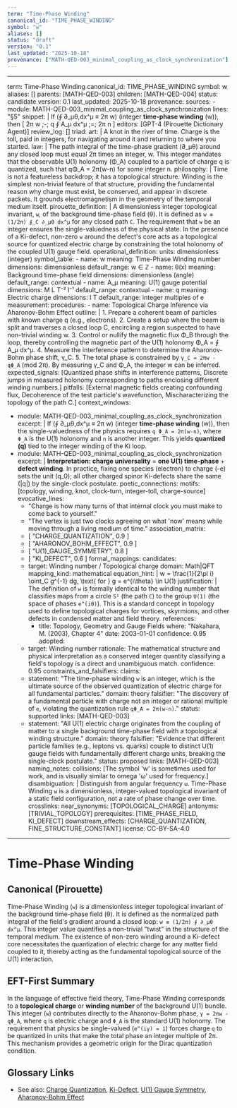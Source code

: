 ```yaml
---
term: "Time-Phase Winding"
canonical_id: "TIME_PHASE_WINDING"
symbol: "w"
aliases: []
status: "draft"
version: "0.1"
last_updated: "2025-10-18"
provenance: ["MATH-QED-003_minimal_coupling_as_clock_synchronization"]
---
```


---
term: Time-Phase Winding
canonical_id: TIME_PHASE_WINDING
symbol: w
aliases: []
parents: [MATH-QED-003]
children: [MATH-QED-004]
status: candidate
version: 0.1
last_updated: 2025-10-18
provenance:
  sources:
    - module: MATH-QED-003_minimal_coupling_as_clock_synchronization
      lines: "§5"
      snippet: |
        If (∮ ∂_μθ,dx^μ ≡ 2π w) (integer **time-phase winding** (w)), then
        [
        2π w ;-; q ∮ A_μ dx^μ ;=; 2π n
        ]
  editors: [GPT-4 (Pirouette Dictionary Agent)]
  review_log: []
triad:
  art: |
    A knot in the river of time. Charge is the toll, paid in integers, for navigating around it and returning to where you started.
  law: |
    The path integral of the time-phase gradient (∂_μθ) around any closed loop must equal 2π times an integer, w. This integer mandates that the observable U(1) holonomy (Φ_A) coupled to a particle of charge q is quantized, such that qΦ_A = 2π(w-n) for some integer n.
  philosophy: |
    Time is not a featureless backdrop; it has a topological structure. Winding is the simplest non-trivial feature of that structure, providing the fundamental reason why charge must exist, be conserved, and appear in discrete packets. It grounds electromagnetism in the geometry of the temporal medium itself.
pirouette_definition: |
  A dimensionless integer topological invariant, `w`, of the background time-phase field (θ). It is defined as `w ≡ (1/2π) ∮_C ∂_μθ dx^μ` for any closed path `C`. The requirement that `w` be an integer ensures the single-valuedness of the physical state. In the presence of a Ki-defect, non-zero `w` around the defect's core acts as a topological source for quantized electric charge by constraining the total holonomy of the coupled U(1) gauge field.
operational_definition:
  units: dimensionless (integer)
  symbol_table:
    - name: w
      meaning: Time-Phase Winding number
      dimensions: dimensionless
      default_range: w ∈ ℤ
    - name: θ(x)
      meaning: Background time-phase field
      dimensions: dimensionless (angle)
      default_range: contextual
    - name: A_μ
      meaning: U(1) gauge potential
      dimensions: M L T⁻² I⁻¹
      default_range: contextual
    - name: q
      meaning: Electric charge
      dimensions: I T
      default_range: integer multiples of e
  measurement:
    procedures:
      - name: Topological Charge Inference via Aharonov-Bohm Effect
        outline: |
          1. Prepare a coherent beam of particles with known charge q (e.g., electrons).
          2. Create a setup where the beam is split and traverses a closed loop C, encircling a region suspected to have non-trivial winding w.
          3. Control or nullify the magnetic flux Φ_B through the loop, thereby controlling the magnetic part of the U(1) holonomy Φ_A = ∮ A_μ dx^μ.
          4. Measure the interference pattern to determine the Aharonov-Bohm phase shift, γ_C.
          5. The total phase is constrained by `γ_C = 2πw - qΦ_A` (mod 2π). By measuring γ_C and Φ_A, the integer w can be inferred.
        expected_signals: [Quantized phase shifts in interference patterns, Discrete jumps in measured holonomy corresponding to paths enclosing different winding numbers.]
        pitfalls: [External magnetic fields creating confounding flux, Decoherence of the test particle's wavefunction, Mischaracterizing the topology of the path C.]
context_windows:
  - module: MATH-QED-003_minimal_coupling_as_clock_synchronization
    excerpt: |
      If (∮ ∂_μθ,dx^μ ≡ 2π w) (integer **time-phase winding** (w)), then the single-valuedness of the physics requires `q Φ_A = 2π(w-n)`, where `Φ_A` is the U(1) holonomy and `n` is another integer. This yields **quantized (q)** tied to the integer winding of the Ki loop.
  - module: MATH-QED-003_minimal_coupling_as_clock_synchronization
    excerpt: |
      **Interpretation:** **charge universality** = **one U(1) time-phase** + **defect winding**. In practice, fixing one species (electron) to charge (-e) sets the unit (q_0); all other charged spinor Ki-defects share the same (|q|) by the single-clock postulate.
poetic_connections:
  motifs: [topology, winding, knot, clock-turn, integer-toll, charge-source]
  evocative_lines:
    - "Charge is how many turns of that internal clock you must make to come back to yourself."
    - "The vertex is just two clocks agreeing on what 'now' means while moving through a living medium of time."
  association_matrix:
    - [ "CHARGE_QUANTIZATION", 0.9 ]
    - [ "AHARONOV_BOHM_EFFECT", 0.9 ]
    - [ "U(1)_GAUGE_SYMMETRY", 0.8 ]
    - [ "KI_DEFECT", 0.6 ]
formal_mappings:
  candidates:
    - target: Winding number / Topological charge
      domain: Math|QFT
      mapping_kind: mathematical
      equation_hint: |
        w = \frac{1}{2\pi i} \oint_C g^{-1} dg, \text{ for } g = e^{i\theta} \in U(1)
      justification: |
        The definition of `w` is formally identical to the winding number that classifies maps from a circle `S¹` (the path `C`) to the group `U(1)` (the space of phases `e^(iθ)`). This is a standard concept in topology used to define topological charges for vortices, skyrmions, and other defects in condensed matter and field theory.
      references:
        - title: Topology, Geometry and Gauge Fields
          where: "Nakahara, M. (2003), Chapter 4"
          date: 2003-01-01
      confidence: 0.95
  adopted:
    - target: Winding number
      rationale: The mathematical structure and physical interpretation as a conserved integer quantity classifying a field's topology is a direct and unambiguous match.
      confidence: 0.95
constraints_and_falsifiers:
  claims:
    - statement: "The time-phase winding `w` is an integer, which is the ultimate source of the observed quantization of electric charge for all fundamental particles."
      domain: theory
      falsifier: "The discovery of a fundamental particle with charge not an integer or rational multiple of `e`, violating the quantization rule `qΦ_A = 2π(w-n)`."
      status: supported
      links: [MATH-QED-003]
    - statement: "All U(1) electric charge originates from the coupling of matter to a single background time-phase field with a topological winding structure."
      domain: theory
      falsifier: "Evidence that different particle families (e.g., leptons vs. quarks) couple to distinct U(1) gauge fields with fundamentally different charge units, breaking the single-clock postulate."
      status: proposed
      links: [MATH-QED-003]
naming_notes:
  collisions: [The symbol 'w' is sometimes used for work, and is visually similar to omega 'ω' used for frequency.]
  disambiguation: |
    Distinguish from angular frequency `ω`. Time-Phase Winding `w` is a dimensionless, integer-valued topological invariant of a static field configuration, not a rate of phase change over time.
crosslinks:
  near_synonyms: [TOPOLOGICAL_CHARGE]
  antonyms: [TRIVIAL_TOPOLOGY]
  prerequisites: [TIME_PHASE_FIELD, KI_DEFECT]
  downstream_effects: [CHARGE_QUANTIZATION, FINE_STRUCTURE_CONSTANT]
license: CC-BY-SA-4.0
---

# Time-Phase Winding

## Canonical (Pirouette)
Time-Phase Winding (`w`) is a dimensionless integer topological invariant of the background time-phase field (θ). It is defined as the normalized path integral of the field's gradient around a closed loop: `w ≡ (1/2π) ∮ ∂_μθ dx^μ`. This integer value quantifies a non-trivial "twist" in the structure of the temporal medium. The existence of non-zero winding around a Ki-defect core necessitates the quantization of electric charge for any matter field coupled to it, thereby acting as the fundamental topological source of the U(1) interaction.

## EFT-First Summary
In the language of effective field theory, Time-Phase Winding corresponds to a **topological charge** or **winding number** of the background U(1) bundle. This integer (`w`) contributes directly to the Aharonov-Bohm phase, `γ = 2πw - qΦ_A`, where `q` is electric charge and `Φ_A` is the standard U(1) holonomy. The requirement that physics be single-valued (`e^(iγ) = 1`) forces charge `q` to be quantized in units that make the total phase an integer multiple of 2π. This mechanism provides a geometric origin for the Dirac quantization condition.

## Glossary Links
- See also: [Charge Quantization](<...>), [Ki-Defect](<...>), [U(1) Gauge Symmetry](<...>), [Aharonov-Bohm Effect](<...>)